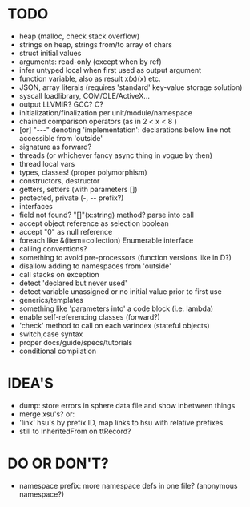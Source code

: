 TODO
====

* heap (malloc, check stack overflow)
* strings on heap, strings from/to array of chars
* struct initial values
* arguments: read-only (except when by ref)
* infer untyped local when first used as output argument
* function variable, also as result x(x)(x) etc.
* JSON, array literals (requires 'standard' key-value storage solution)
* syscall loadlibrary, COM/OLE/ActiveX...
* output LLVMIR? GCC? C?
* initialization/finalization per unit/module/namespace
* chained comparison operators (as in 2 < x < 8 )
* [or] "---" denoting 'implementation': declarations below line not accessible from 'outside'
* signature as forward?
* threads (or whichever fancy async thing in vogue by then)
* thread local vars
* types, classes! (proper polymorphism)
* constructors, destructor
* getters, setters (with parameters [])
* protected, private (-, -- prefix?)
* interfaces
* field not found? "[]"(x:string) method? parse into call
* accept object reference as selection boolean
* accept "0" as null reference
* foreach like &(item=collection) Enumerable interface
* calling conventions?
* something to avoid pre-processors (function versions like in D?)
* disallow adding to namespaces from 'outside'
* call stacks on exception
* detect 'declared but never used'
* detect variable unassigned or no initial value prior to first use
* generics/templates
* something like 'parameters into' a code block (i.e. lambda)
* enable self-referencing classes (forward?)
* 'check' method to call on each varindex (stateful objects)
* switch,case syntax
* proper docs/guide/specs/tutorials
* conditional compilation

IDEA'S
======

* dump: store errors in sphere data file and show inbetween things
* merge xsu's? or:
* 'link' hsu's by prefix ID, map links to hsu with relative prefixes.
* still to InheritedFrom on ttRecord?

DO OR DON'T?
============

* namespace prefix: more namespace defs in one file? (anonymous namespace?)
